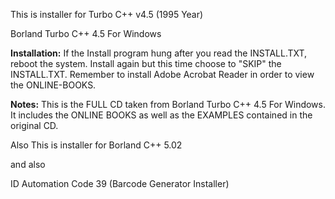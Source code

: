 This is installer for Turbo C++ v4.5 (1995 Year)

Borland Turbo C++ 4.5
For Windows

**Installation:**
If the Install program hung after you read the INSTALL.TXT, reboot the system. Install again but this time choose to "SKIP" the INSTALL.TXT. 
Remember to install Adobe Acrobat Reader in order to view the ONLINE-BOOKS.

**Notes:**
This is the FULL CD taken from Borland Turbo C++ 4.5 For Windows. It includes the ONLINE BOOKS as well as the EXAMPLES contained in the original CD.

Also This is installer for Borland C++ 5.02

and also

ID Automation Code 39 (Barcode Generator Installer)
